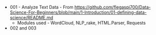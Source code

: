 - 001 - Analyze Text Data - From https://github.com/flegaspi700/Data-Science-For-Beginners/blob/main/1-Introduction/01-defining-data-science/README.md
     - Modules used - WordCloud, NLP_rake, HTML.Parser, Requests
- 002 and 003